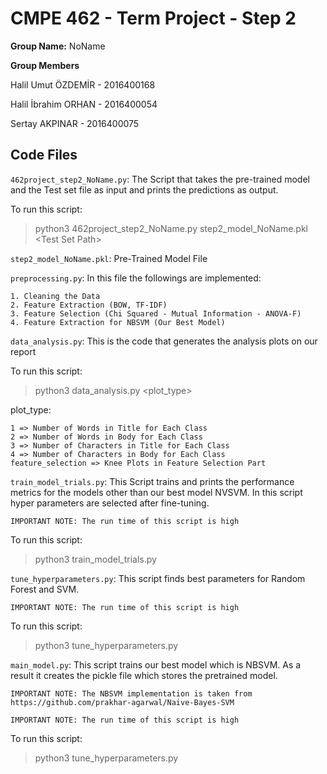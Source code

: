 # CMPE 462 - Term Project - Step 2

**Group Name:** NoName

**Group Members**

Halil Umut ÖZDEMİR - 2016400168

Halil İbrahim ORHAN - 2016400054

Sertay AKPINAR - 2016400075

## Code Files

`462project_step2_NoName.py`: The Script that takes the pre-trained model and the Test set file as input and prints the predictions as output.

To run this script:

> python3 462project_step2_NoName.py step2_model_NoName.pkl \<Test Set Path\>

`step2_model_NoName.pkl`: Pre-Trained Model File

`preprocessing.py`: In this file the followings are implemented:

    1. Cleaning the Data
    2. Feature Extraction (BOW, TF-IDF)
    3. Feature Selection (Chi Squared - Mutual Information - ANOVA-F)
    4. Feature Extraction for NBSVM (Our Best Model)

`data_analysis.py`: This is the code that generates the analysis plots on our report

To run this script:

> python3 data_analysis.py <plot_type>

plot_type:

    1 => Number of Words in Title for Each Class
    2 => Number of Words in Body for Each Class
    3 => Number of Characters in Title for Each Class
    4 => Number of Characters in Body for Each Class
    feature_selection => Knee Plots in Feature Selection Part

`train_model_trials.py`: This Script trains and prints the performance metrics for the models other than our best model NVSVM. In this script hyper parameters are selected after fine-tuning.

    IMPORTANT NOTE: The run time of this script is high

To run this script:

> python3 train_model_trials.py

`tune_hyperparameters.py`: This script finds best parameters for Random Forest and SVM.

    IMPORTANT NOTE: The run time of this script is high

To run this script:

> python3 tune_hyperparameters.py

`main_model.py`: This script trains our best model which is NBSVM. As a result it creates the pickle file which stores the pretrained model.

    IMPORTANT NOTE: The NBSVM implementation is taken from https://github.com/prakhar-agarwal/Naive-Bayes-SVM

    IMPORTANT NOTE: The run time of this script is high

To run this script:

> python3 tune_hyperparameters.py